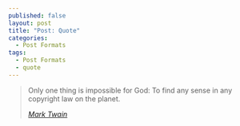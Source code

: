 ```yaml
---
published: false
layout: post
title: "Post: Quote"
categories:
  - Post Formats
tags:
  - Post Formats
  - quote
---
```


> Only one thing is impossible for God: To find any sense in any copyright law on the planet.
>
> <cite><a href="http://www.brainyquote.com/quotes/quotes/m/marktwain163473.html">Mark Twain</a></cite>